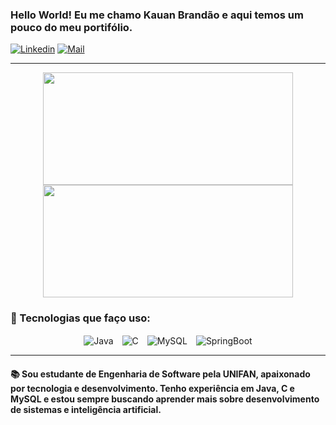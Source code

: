 ### Hello World! Eu me chamo Kauan Brandão e aqui temos um pouco do meu portifólio.

[![Linkedin](https://img.shields.io/badge/LinkedIn-0077B5?style=for-the-badge&logo=linkedin&logoColor=white)](https://www.linkedin.com/in/kauan-brandão-654aa2326/?trk=opento_sprofile_topcard)  [![Mail](https://img.shields.io/badge/Gmail-D14836?style=for-the-badge&logo=gmail&logoColor=white)](https://mail.google.com/mail/?view=cm&fs=1&to=kauanbrandao07@gmail.com)

---

<p align="center">
  <img height="180em" width="400px" src="https://github-readme-stats.vercel.app/api?username=KauanBrandao&show_icons=true&theme=radical&hide_border=true" />
  <img height="180em" width="400px" src="https://github-readme-stats.vercel.app/api/top-langs/?username=KauanBrandao&layout=compact&theme=radical&hide_border=true" />
</p>

### 🚀 Tecnologias que faço uso:

<p align="center">
  <img align="center" alt="Java" src="https://img.shields.io/badge/Java-ED8B00?style=for-the-badge&logo=openjdk&logoColor=white" />
  <span style="margin-right: 10px;"></span> 
  <img align="center" alt="C" src="https://img.shields.io/badge/C-00599C?style=for-the-badge&logo=c&logoColor=white" />
  <span style="margin-right: 10px;"></span> 
  <img align="center" alt="MySQL" src="https://img.shields.io/badge/MySQL-00000F?style=for-the-badge&logo=mysql&logoColor=white" />
  <span style="margin-right: 10px;"></span> 
  <img align="center" alt="SpringBoot" src="https://img.shields.io/badge/Spring-6DB33F?style=for-the-badge&logo=spring&logoColor=white" />
</p>

---

#### 📚 Sou estudante de Engenharia de Software pela **UNIFAN**, apaixonado por tecnologia e desenvolvimento. Tenho experiência em **Java, C e MySQL** e estou sempre buscando aprender mais sobre **desenvolvimento de sistemas e inteligência artificial**.


